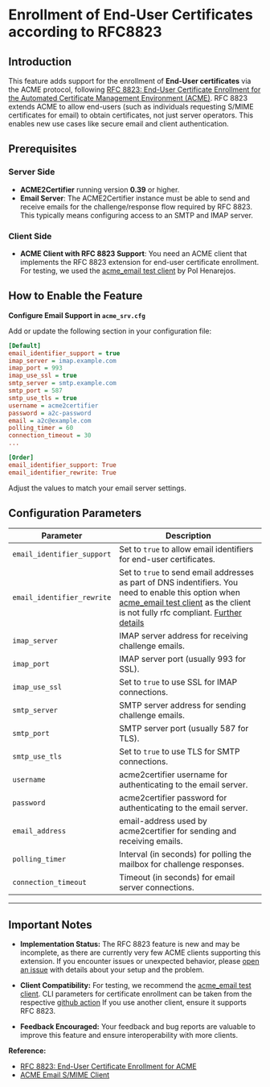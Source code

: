 <!-- markdownlint-disable  MD013 -->

<!-- wiki-title Enrollment of End-User Certificates according to RFC8823 -->

# Enrollment of End-User Certificates according to RFC8823

## Introduction

This feature adds support for the enrollment of **End-User certificates** via the ACME protocol, following [RFC 8823: End-User Certificate Enrollment for the Automated Certificate Management Environment (ACME)](https://datatracker.ietf.org/doc/html/rfc8823).
RFC 8823 extends ACME to allow end-users (such as individuals requesting S/MIME certificates for email) to obtain certificates, not just server operators. This enables new use cases like secure email and client authentication.


## Prerequisites

### Server Side

- **ACME2Certifier** running version **0.39** or higher.
- **Email Server**: The ACME2Certifier instance must be able to send and receive emails for the challenge/response flow required by RFC 8823. This typically means configuring access to an SMTP and IMAP server.

### Client Side

- **ACME Client with RFC 8823 Support**: You need an ACME client that implements the RFC 8823 extension for end-user certificate enrollment. For testing, we used the [acme_email test client](https://github.com/polhenarejos/acme_email) by Pol Henarejos.

## How to Enable the Feature

**Configure Email Support in `acme_srv.cfg`**

Add or update the following section in your configuration file:

```cfg
[Default]
email_identifier_support = true
imap_server = imap.example.com
imap_port = 993
imap_use_ssl = true
smtp_server = smtp.example.com
smtp_port = 587
smtp_use_tls = true
username = acme2certifier
password = a2c-password
email = a2c@example.com
polling_timer = 60
connection_timeout = 30
...

[Order]
email_identifier_support: True
email_identifier_rewrite: True
```

Adjust the values to match your email server settings.

## Configuration Parameters

| Parameter                | Description                                                                                   |
|--------------------------|-----------------------------------------------------------------------------------------------|
| `email_identifier_support` | Set to `true` to allow email identifiers for end-user certificates.                         |
| `email_identifier_rewrite` | Set to `true` to send email addresses as part of DNS indentifiers. You need to enable this option when [acme_email test client](https://github.com/polhenarejos/acme_email) as the client is not fully rfc compliant.  [Further details](https://github.com/polhenarejos/acme_email/issues/4)                       |
| `imap_server`            | IMAP server address for receiving challenge emails.                                          |
| `imap_port`              | IMAP server port (usually 993 for SSL).                                                      |
| `imap_use_ssl`           | Set to `true` to use SSL for IMAP connections.                                               |
| `smtp_server`            | SMTP server address for sending challenge emails.                                            |
| `smtp_port`              | SMTP server port (usually 587 for TLS).                                                      |
| `smtp_use_tls`           | Set to `true` to use TLS for SMTP connections.                                               |
| `username`               | acme2certifier username for authenticating to the email server.                              |
| `password`               | acme2certifier password for authenticating to the email server.                              |
| `email_address`          | email-address used by acme2certifier for sending and receiving emails.                       |
| `polling_timer`          | Interval (in seconds) for polling the mailbox for challenge responses.                       |
| `connection_timeout`     | Timeout (in seconds) for email server connections.                                           |

---

## Important Notes

- **Implementation Status:**
  The RFC 8823 feature is new and may be incomplete, as there are currently very few ACME clients supporting this extension.
  If you encounter issues or unexpected behavior, please [open an issue](https://github.com/grindsa/acme2certifier/issues) with details about your setup and the problem.

- **Client Compatibility:**
  For testing, we recommend the [acme_email test client](https://github.com/polhenarejos/acme_email). CLI parameters for certificate enrollment can be taken from the respective [github action](../.github/actions/wf_specific/emailreply_challengevalidation/acme_email_enroll/action.yml#L53)
  If you use another client, ensure it supports RFC 8823.

- **Feedback Encouraged:**
  Your feedback and bug reports are valuable to improve this feature and ensure interoperability with more clients.

**Reference:**

- [RFC 8823: End-User Certificate Enrollment for ACME](https://datatracker.ietf.org/doc/html/rfc8823)
- [ACME Email S/MIME Client](https://github.com/polhenarejos/acme_email)